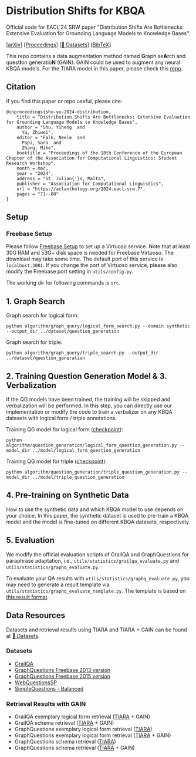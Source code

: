 # Distribution Shifts for KBQA

Official code for EACL'24 SRW paper "Distribution Shifts Are Bottlenecks: Extensive Evaluation for Grounding Language Models to Knowledge Bases". 

[[arXiv](https://arxiv.org/pdf/2309.08345.pdf)] [[Proceedings](https://aclanthology.org/2024.eacl-srw.7/)] [[🤗 Datasets](https://huggingface.co/datasets/yhshu/TIARA-GAIN/tree/main)] [[BibTeX](https://aclanthology.org/2024.eacl-srw.7.bib)]

This repo contains a data augmentation method named **G**raph se**A**rch and quest**I**on generatio**N** (GAIN).
GAIN could be used to augment any neural KBQA models. For the TIARA model in this paper, please check this [repo](https://github.com/microsoft/KC/tree/main/papers/TIARA).

## Citation

If you find this paper or repo useful, please cite:

```
@inproceedings{shu-yu-2024-distribution,
    title = "Distribution Shifts Are Bottlenecks: Extensive Evaluation for Grounding Language Models to Knowledge Bases",
    author = "Shu, Yiheng  and
      Yu, Zhiwei",
    editor = "Falk, Neele  and
      Papi, Sara  and
      Zhang, Mike",
    booktitle = "Proceedings of the 18th Conference of the European Chapter of the Association for Computational Linguistics: Student Research Workshop",
    month = mar,
    year = "2024",
    address = "St. Julian{'}s, Malta",
    publisher = "Association for Computational Linguistics",
    url = "https://aclanthology.org/2024.eacl-srw.7",
    pages = "71--88"
}
```

## Setup

### Freebase Setup

Please follow [Freebase Setup](https://github.com/dki-lab/Freebase-Setup) to set up a Virtuoso service. Note that at least 30G RAM and 53G+ disk space is needed for Freebase
Virtuoso. The download may take some time. The default port of this service is `localhost:3001`. If you change the port of Virtuoso service, please also modify the Freebase port setting in `utils/config.py`.

The working dir for following commands is `src`.

## 1. Graph Search

Graph search for logical form:

```shell
python algorithm/graph_query/logical_form_search.py --domain synthetic --output_dir ../dataset/question_generation
```

Graph search for triple:

```shell
python algorithm/graph_query/triple_search.py --output_dir ../dataset/question_generation
```

## 2. Training Question Generation Model & 3. Verbalization

If the QG models have been trained, the training will be skipped and verbalization will be performed.
In this step, you can directly use our implementation or modify the code to train a verbalizer on any KBQA datasets with logical form / triple annotations.

Training QG model for logical form ([checkpoint](https://huggingface.co/yhshu/GAIN-logical-form-question-generation)):

```shell
python algorithm/question_generation/logical_form_question_generation.py --model_dir ../model/logical_form_question_generation
```

Training QG model for triple ([checkpoint](https://huggingface.co/yhshu/GAIN-triple-question-generation/)):

```shell
python algorithm/question_generation/triple_question_generation.py --model_dir ../model/triple_question_generation
```

## 4. Pre-training on Synthetic Data

How to use the synthetic data and which KBQA model to use depends on your choice. In this paper, the synthetic dataset is used to pre-train a KBQA model and the model is fine-tuned
on different KBQA datasets, respectively.

## 5. Evaluation

We modify the official evaluation scripts of GrailQA and GraphQuestions for paraphrase adaptation, i.e., `utils/statistics/grailqa_evaluate.py`
and `utils/statistics/graphq_evaluate.py`.

To evaluate your QA results with `utils/statistics/graphq_evaluate.py`, you may need to generate a result template via `utils/statistics/graphq_evaluate_template.py`. The template is based on [this result format](https://github.com/ysu1989/GraphQuestions/tree/master/freebase13/results).

## Data Resources

Datasets and retrieval results using TIARA and TIARA + GAIN can be found at [🤗 Datasets](https://huggingface.co/datasets/yhshu/TIARA-GAIN/tree/main).

### Datasets

- [GrailQA](https://dki-lab.github.io/GrailQA/)
- [GraphQuestions Freebase 2013 version](https://github.com/ysu1989/GraphQuestions)
- [GraphQuestions Freebase 2015 version](https://github.com/dki-lab/ArcaneQA/tree/main/data)
- [WebQuestionsSP](https://www.microsoft.com/en-us/download/details.aspx?id=52763)
- [SimpleQuestions - Balanced](https://github.com/wudapeng268/KBQA-Adapter/tree/master/Data/SQB)

### Retrieval Results with GAIN

- GrailQA exemplary logical form retrieval ([TIARA](https://arxiv.org/pdf/2210.12925.pdf) + GAIN)
- GrailQA schema retrieval ([TIARA](https://arxiv.org/pdf/2210.12925.pdf) + GAIN)
- GraphQuestions exemplary logical form retrieval ([TIARA](https://arxiv.org/pdf/2210.12925.pdf))
- GraphQuestions exemplary logical form retrieval ([TIARA](https://arxiv.org/pdf/2210.12925.pdf) + GAIN)
- GraphQuestions schema retrieval ([TIARA](https://arxiv.org/pdf/2210.12925.pdf))
- GraphQuestions schema retrieval ([TIARA](https://arxiv.org/pdf/2210.12925.pdf) + GAIN)
